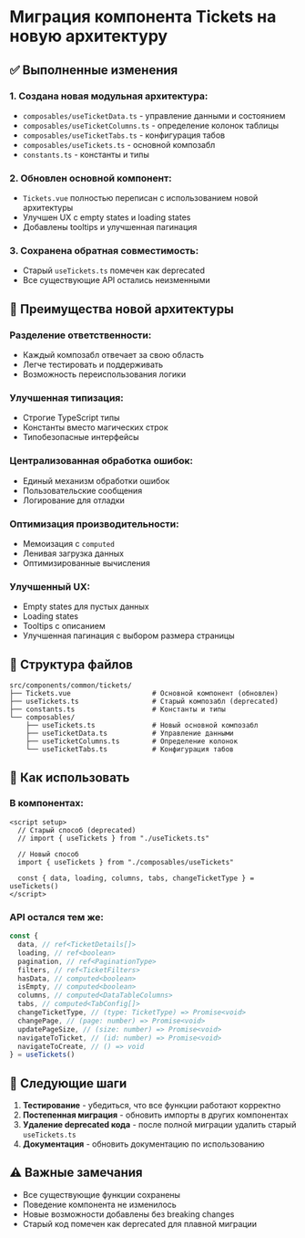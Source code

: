 # Миграция компонента Tickets на новую архитектуру

## ✅ Выполненные изменения

### 1. **Создана новая модульная архитектура:**

- `composables/useTicketData.ts` - управление данными и состоянием
- `composables/useTicketColumns.ts` - определение колонок таблицы
- `composables/useTicketTabs.ts` - конфигурация табов
- `composables/useTickets.ts` - основной композабл
- `constants.ts` - константы и типы

### 2. **Обновлен основной компонент:**

- `Tickets.vue` полностью переписан с использованием новой архитектуры
- Улучшен UX с empty states и loading states
- Добавлены tooltips и улучшенная пагинация

### 3. **Сохранена обратная совместимость:**

- Старый `useTickets.ts` помечен как deprecated
- Все существующие API остались неизменными

## 🚀 Преимущества новой архитектуры

### **Разделение ответственности:**

- Каждый композабл отвечает за свою область
- Легче тестировать и поддерживать
- Возможность переиспользования логики

### **Улучшенная типизация:**

- Строгие TypeScript типы
- Константы вместо магических строк
- Типобезопасные интерфейсы

### **Централизованная обработка ошибок:**

- Единый механизм обработки ошибок
- Пользовательские сообщения
- Логирование для отладки

### **Оптимизация производительности:**

- Мемоизация с `computed`
- Ленивая загрузка данных
- Оптимизированные вычисления

### **Улучшенный UX:**

- Empty states для пустых данных
- Loading states
- Tooltips с описанием
- Улучшенная пагинация с выбором размера страницы

## 📁 Структура файлов

```
src/components/common/tickets/
├── Tickets.vue                    # Основной компонент (обновлен)
├── useTickets.ts                  # Старый композабл (deprecated)
├── constants.ts                   # Константы и типы
└── composables/
    ├── useTickets.ts              # Новый основной композабл
    ├── useTicketData.ts           # Управление данными
    ├── useTicketColumns.ts        # Определение колонок
    └── useTicketTabs.ts           # Конфигурация табов
```

## 🔄 Как использовать

### **В компонентах:**

```vue
<script setup>
  // Старый способ (deprecated)
  // import { useTickets } from "./useTickets.ts"

  // Новый способ
  import { useTickets } from "./composables/useTickets"

  const { data, loading, columns, tabs, changeTicketType } = useTickets()
</script>
```

### **API остался тем же:**

```typescript
const {
  data, // ref<TicketDetails[]>
  loading, // ref<boolean>
  pagination, // ref<PaginationType>
  filters, // ref<TicketFilters>
  hasData, // computed<boolean>
  isEmpty, // computed<boolean>
  columns, // computed<DataTableColumns>
  tabs, // computed<TabConfig[]>
  changeTicketType, // (type: TicketType) => Promise<void>
  changePage, // (page: number) => Promise<void>
  updatePageSize, // (size: number) => Promise<void>
  navigateToTicket, // (id: number) => Promise<void>
  navigateToCreate, // () => void
} = useTickets()
```

## 🎯 Следующие шаги

1. **Тестирование** - убедиться, что все функции работают корректно
2. **Постепенная миграция** - обновить импорты в других компонентах
3. **Удаление deprecated кода** - после полной миграции удалить старый
   `useTickets.ts`
4. **Документация** - обновить документацию по использованию

## ⚠️ Важные замечания

- Все существующие функции сохранены
- Поведение компонента не изменилось
- Новые возможности добавлены без breaking changes
- Старый код помечен как deprecated для плавной миграции
